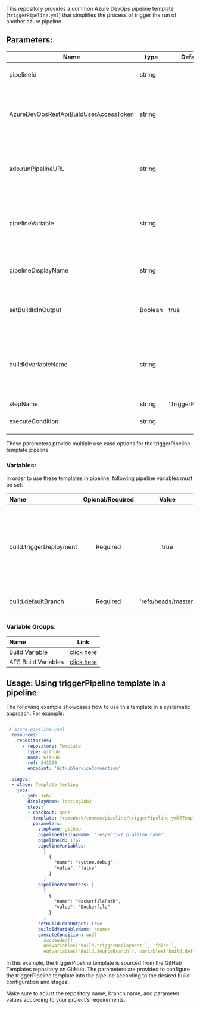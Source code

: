 This repository provides a common Azure DevOps pipeline template (`triggerPipeline.yml`) that simplifies the process of trigger the run of another azure pipeline.

## Parameters:


| Name  | type | Default | Values | Opional/Required | Comments |
| ------------- | ------------- | ------------- | ------------- | ------------- | ------------- |
| pipelineId | string | | | Required | The definition id of the pipeline to be triggered |
| AzureDevOpsRestApiBuildUserAccessToken | string | | | Required | Already setup in 'Build Variables' pipeline library. The PAT to be used while calling the rest api endpoint |
| ado.runPipelineURL | string | | | Required | Already setup in 'AFS Build Variables' pipeline library. The rest endpoint to trigger a pipeline run |
| pipelineVariable | string | | | Optional | Queue time pipeline variables to passed while triggering the pipeline. This should be a json format |
| pipelineDisplayName | string | | | Optional | Display name of the pipeline to be triggered. This would show up in step display name |
| setBuildIdInOutput | Boolean | true | true/false | Optional | Indicates whether to set the triggered pipeline build id in ouput variable or not |
| buildIdVariableName | string | | | Optional | Must be set when setBuildIdInOutput is 'true'. The template will use this variable name to set the build id in output varaible for further usage in the job/step |
| stepName | string | 'TriggerPipeline' | | Optional | Name of the step |
| executeCondition | string | | | Optional | Condition on which this step to be run |


  These parameters provide multiple use case options for the triggerPipeline template pipeline.

### Variables:

In order to use these templates in pipeline, following pipeline variables must be set:

| Name  | Opional/Required | Value | Comments |
| :------------- | :-------------: | :-------------: | :------------- |
| build.triggerDeployment | Required | true | Already set in 'AFS Build Variables' pipeline library. The rest api url to get the latest build id |
| build.defaultBranch | Required | 'refs/heads/master' | Branch to be considered |



### Variable Groups:

| Name | Link | 
|:----------|----------|
| Build Variable    | [click here](https://dcteng.visualstudio.com/Duck%20Creek/_library?itemType=VariableGroups&view=VariableGroupView&variableGroupId=85&path=Build%20Variables) |  
| AFS Build Variables  | [click here](https://dcteng.visualstudio.com/Duck%20Creek/_library?itemType=VariableGroups&view=VariableGroupView&variableGroupId=113&path=AFS%20Build%20Variables) | 
 

## Usage: Using triggerPipeline template in a pipeline

The following example showcases how to use this template in a systematic approach. For example: 

```yaml

 # azure-pipeline.yaml
  resources:
    repositories:
      - repository: Template
        type: github
        name: GitHub
        ref: 341908
        endpoint: 'GitHubServiceConnection'

  stages:
  - stage: Template_testing 
    jobs:
      - job: Job2
        displayName: TestingJob2
        steps:
        - checkout: none
        - template: frameWork/common/pipeline/triggerPipeline.yml@Template
          parameters:
            stepName: github
            pipelineDisplayName: 'respective pipleine name'
            pipelineId: 1767
            pipelineVariables: |
              [
                {
                  "name": "system.debug",
                  "value": "false"             
                }
              ]
            pipelineParameters: |
              [
                {
                  "name": "dockerfilePath",
                  "value": "Dockerfile"          
                }
              ]  
            setBuildIdInOutput: true
            buildIdVariableName: <name>
            executeCondition: and(
              succeeded(), 
              ne(variables['build.triggerDeployment'], 'false'),
              eq(variables['Build.SourceBranch'], variables['build.defaultBranch']))
```

In this example, the triggerPipeline template is sourced from the GitHub Templates repository on GitHub.
The parameters are provided to configure the triggerPipeline template into the pipeline according to the desired build configuration and stages.

Make sure to adjust the repository name, branch name, and parameter values according to your project's requirements.
